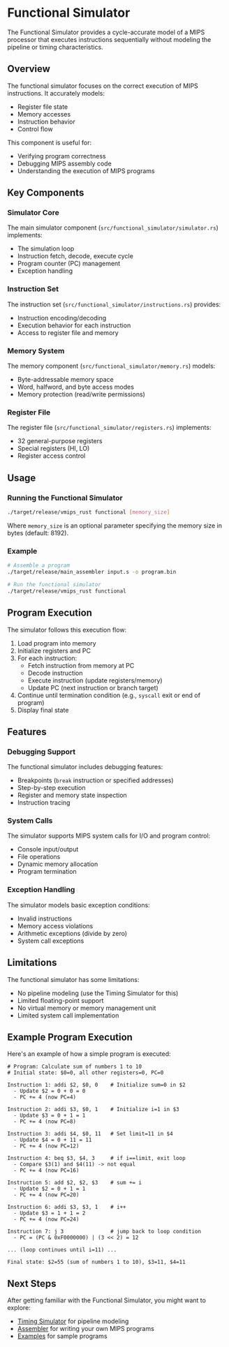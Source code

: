 # Functional Simulator

The Functional Simulator provides a cycle-accurate model of a MIPS processor that executes instructions sequentially without modeling the pipeline or timing characteristics.

## Overview

The functional simulator focuses on the correct execution of MIPS instructions. It accurately models:

- Register file state
- Memory accesses
- Instruction behavior
- Control flow

This component is useful for:
- Verifying program correctness
- Debugging MIPS assembly code
- Understanding the execution of MIPS programs

## Key Components

### Simulator Core

The main simulator component (`src/functional_simulator/simulator.rs`) implements:

- The simulation loop
- Instruction fetch, decode, execute cycle
- Program counter (PC) management
- Exception handling

### Instruction Set

The instruction set (`src/functional_simulator/instructions.rs`) provides:

- Instruction encoding/decoding
- Execution behavior for each instruction
- Access to register file and memory

### Memory System

The memory component (`src/functional_simulator/memory.rs`) models:

- Byte-addressable memory space
- Word, halfword, and byte access modes
- Memory protection (read/write permissions)

### Register File

The register file (`src/functional_simulator/registers.rs`) implements:

- 32 general-purpose registers
- Special registers (HI, LO)
- Register access control

## Usage

### Running the Functional Simulator

```bash
./target/release/vmips_rust functional [memory_size]
```

Where `memory_size` is an optional parameter specifying the memory size in bytes (default: 8192).

### Example

```bash
# Assemble a program
./target/release/main_assembler input.s -o program.bin

# Run the functional simulator
./target/release/vmips_rust functional
```

## Program Execution

The simulator follows this execution flow:

1. Load program into memory
2. Initialize registers and PC
3. For each instruction:
   - Fetch instruction from memory at PC
   - Decode instruction
   - Execute instruction (update registers/memory)
   - Update PC (next instruction or branch target)
4. Continue until termination condition (e.g., `syscall` exit or end of program)
5. Display final state

## Features

### Debugging Support

The functional simulator includes debugging features:

- Breakpoints (`break` instruction or specified addresses)
- Step-by-step execution
- Register and memory state inspection
- Instruction tracing

### System Calls

The simulator supports MIPS system calls for I/O and program control:

- Console input/output
- File operations
- Dynamic memory allocation
- Program termination

### Exception Handling

The simulator models basic exception conditions:

- Invalid instructions
- Memory access violations
- Arithmetic exceptions (divide by zero)
- System call exceptions

## Limitations

The functional simulator has some limitations:

- No pipeline modeling (use the Timing Simulator for this)
- Limited floating-point support
- No virtual memory or memory management unit
- Limited system call implementation

## Example Program Execution

Here's an example of how a simple program is executed:

```
# Program: Calculate sum of numbers 1 to 10
# Initial state: $0=0, all other registers=0, PC=0

Instruction 1: addi $2, $0, 0    # Initialize sum=0 in $2
  - Update $2 = 0 + 0 = 0
  - PC += 4 (now PC=4)

Instruction 2: addi $3, $0, 1    # Initialize i=1 in $3
  - Update $3 = 0 + 1 = 1
  - PC += 4 (now PC=8)

Instruction 3: addi $4, $0, 11   # Set limit=11 in $4
  - Update $4 = 0 + 11 = 11
  - PC += 4 (now PC=12)

Instruction 4: beq $3, $4, 3     # if i==limit, exit loop
  - Compare $3(1) and $4(11) -> not equal
  - PC += 4 (now PC=16)

Instruction 5: add $2, $2, $3    # sum += i
  - Update $2 = 0 + 1 = 1
  - PC += 4 (now PC=20)

Instruction 6: addi $3, $3, 1    # i++
  - Update $3 = 1 + 1 = 2
  - PC += 4 (now PC=24)

Instruction 7: j 3               # jump back to loop condition
  - PC = (PC & 0xF0000000) | (3 << 2) = 12
  
... (loop continues until i=11) ...

Final state: $2=55 (sum of numbers 1 to 10), $3=11, $4=11
```

## Next Steps

After getting familiar with the Functional Simulator, you might want to explore:

- [Timing Simulator](timing-simulator.md) for pipeline modeling
- [Assembler](assembler.md) for writing your own MIPS programs
- [Examples](examples.md) for sample programs
